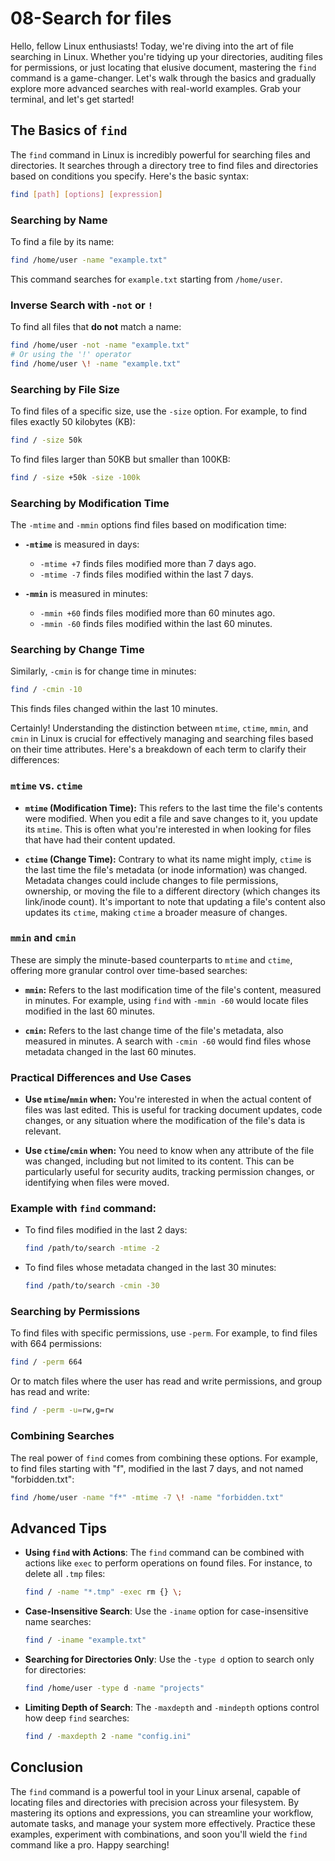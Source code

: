 # 08-Search for files

Hello, fellow Linux enthusiasts! Today, we're diving into the art of file searching in Linux. Whether you're tidying up your directories, auditing files for permissions, or just locating that elusive document, mastering the `find` command is a game-changer. Let's walk through the basics and gradually explore more advanced searches with real-world examples. Grab your terminal, and let's get started!

## The Basics of `find`

The `find` command in Linux is incredibly powerful for searching files and directories. It searches through a directory tree to find files and directories based on conditions you specify. Here's the basic syntax:

```bash
find [path] [options] [expression]
```

### Searching by Name

To find a file by its name:

```bash
find /home/user -name "example.txt"
```

This command searches for `example.txt` starting from `/home/user`.

### Inverse Search with `-not` or `!`

To find all files that **do not** match a name:

```bash
find /home/user -not -name "example.txt"
# Or using the '!' operator
find /home/user \! -name "example.txt"
```

### Searching by File Size

To find files of a specific size, use the `-size` option. For example, to find files exactly 50 kilobytes (KB):

```bash
find / -size 50k
```

To find files larger than 50KB but smaller than 100KB:

```bash
find / -size +50k -size -100k
```

### Searching by Modification Time

The `-mtime` and `-mmin` options find files based on modification time:

- **`-mtime`** is measured in days:
  - `-mtime +7` finds files modified more than 7 days ago.
  - `-mtime -7` finds files modified within the last 7 days.

- **`-mmin`** is measured in minutes:
  - `-mmin +60` finds files modified more than 60 minutes ago.
  - `-mmin -60` finds files modified within the last 60 minutes.

### Searching by Change Time

Similarly, `-cmin` is for change time in minutes:

```bash
find / -cmin -10
```

This finds files changed within the last 10 minutes.

Certainly! Understanding the distinction between `mtime`, `ctime`, `mmin`, and `cmin` in Linux is crucial for effectively managing and searching files based on their time attributes. Here's a breakdown of each term to clarify their differences:

### `mtime` vs. `ctime`

- **`mtime` (Modification Time):** This refers to the last time the file's contents were modified. When you edit a file and save changes to it, you update its `mtime`. This is often what you're interested in when looking for files that have had their content updated.

- **`ctime` (Change Time):** Contrary to what its name might imply, `ctime` is the last time the file's metadata (or inode information) was changed. Metadata changes could include changes to file permissions, ownership, or moving the file to a different directory (which changes its link/inode count). It's important to note that updating a file's content also updates its `ctime`, making `ctime` a broader measure of changes.

### `mmin` and `cmin`

These are simply the minute-based counterparts to `mtime` and `ctime`, offering more granular control over time-based searches:

- **`mmin`:** Refers to the last modification time of the file's content, measured in minutes. For example, using `find` with `-mmin -60` would locate files modified in the last 60 minutes.

- **`cmin`:** Refers to the last change time of the file's metadata, also measured in minutes. A search with `-cmin -60` would find files whose metadata changed in the last 60 minutes.

### Practical Differences and Use Cases

- **Use `mtime`/`mmin` when:** You're interested in when the actual content of files was last edited. This is useful for tracking document updates, code changes, or any situation where the modification of the file's data is relevant.

- **Use `ctime`/`cmin` when:** You need to know when any attribute of the file was changed, including but not limited to its content. This can be particularly useful for security audits, tracking permission changes, or identifying when files were moved.

### Example with `find` command:

- To find files modified in the last 2 days:

  ```bash
  find /path/to/search -mtime -2
  ```

- To find files whose metadata changed in the last 30 minutes:

  ```bash
  find /path/to/search -cmin -30
  ```

### Searching by Permissions

To find files with specific permissions, use `-perm`. For example, to find files with 664 permissions:

```bash
find / -perm 664
```

Or to match files where the user has read and write permissions, and group has read and write:

```bash
find / -perm -u=rw,g=rw
```

### Combining Searches

The real power of `find` comes from combining these options. For example, to find files starting with "f", modified in the last 7 days, and not named "forbidden.txt":

```bash
find /home/user -name "f*" -mtime -7 \! -name "forbidden.txt"
```

## Advanced Tips

- **Using `find` with Actions**: The `find` command can be combined with actions like `exec` to perform operations on found files. For instance, to delete all `.tmp` files:

  ```bash
  find / -name "*.tmp" -exec rm {} \;
  ```

- **Case-Insensitive Search**: Use the `-iname` option for case-insensitive name searches:

  ```bash
  find / -iname "example.txt"
  ```

- **Searching for Directories Only**: Use the `-type d` option to search only for directories:

  ```bash
  find /home/user -type d -name "projects"
  ```

- **Limiting Depth of Search**: The `-maxdepth` and `-mindepth` options control how deep `find` searches:

  ```bash
  find / -maxdepth 2 -name "config.ini"
  ```

## Conclusion

The `find` command is a powerful tool in your Linux arsenal, capable of locating files and directories with precision across your filesystem. By mastering its options and expressions, you can streamline your workflow, automate tasks, and manage your system more effectively. Practice these examples, experiment with combinations, and soon you'll wield the `find` command like a pro. Happy searching!
